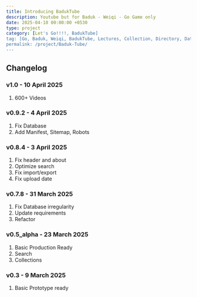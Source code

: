 ```yaml
---
title: Introducing BadukTube
description: Youtube but for Baduk - Weiqi - Go Game only
date: 2025-04-10 00:00:00 +0530
type: project
category: [Let's Go!!!!, BadukTube]
tag: [Go, Baduk, Weiqi, BadukTube, Lectures, Collection, Directory, Database, Resources]
permalink: /project/Baduk-Tube/
---
```


## Changelog

### v1.0 - 10 April 2025

1. 600+ Videos

### v0.9.2 - 4 April 2025

1. Fix Database
2. Add Manifest, Sitemap, Robots

### v0.8.4 - 3 April 2025

1. Fix header and about
2. Optimize search
3. Fix import/export
4. Fix upload date

### v0.7.8 - 31 March 2025

1. Fix Database irregularity
2. Update requirements
3. Refactor

### v0.5_alpha - 23 March 2025

1. Basic Production Ready
2. Search
3. Collections

### v0.3 - 9 March 2025

1. Basic Prototype ready